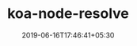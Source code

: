 ---
title: "koa-node-resolve"
date: 2019-06-16T17:46:41+05:30
type: "organisations"
org_name: "Polymer Project"
repo_desc: "Koa middleware that transforms Node package specifiers to relative paths"
repo_link: https://github.com/Polymer/koa-node-resolve
---